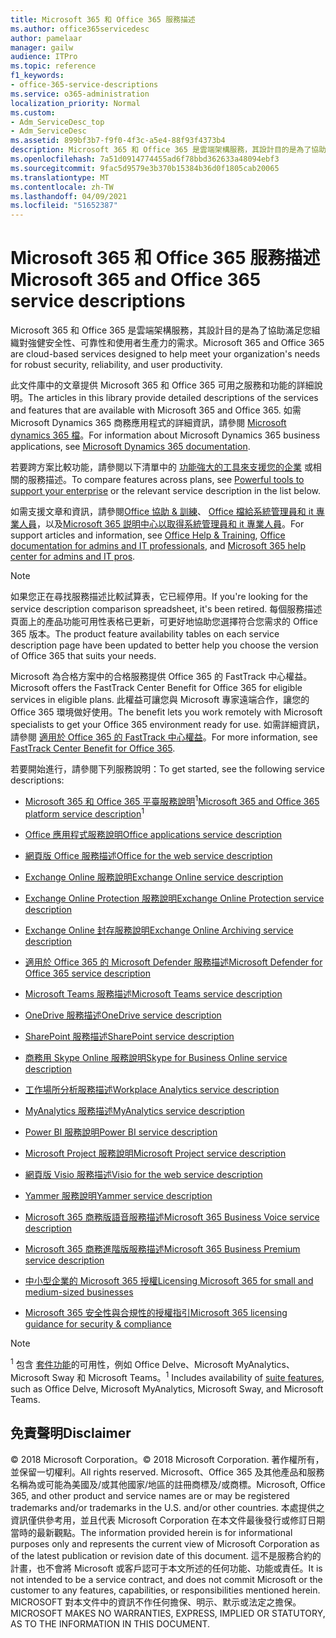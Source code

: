 ```yaml
---
title: Microsoft 365 和 Office 365 服務描述
ms.author: office365servicedesc
author: pamelaar
manager: gailw
audience: ITPro
ms.topic: reference
f1_keywords:
- office-365-service-descriptions
ms.service: o365-administration
localization_priority: Normal
ms.custom:
- Adm_ServiceDesc_top
- Adm_ServiceDesc
ms.assetid: 899bf3b7-f9f0-4f3c-a5e4-88f93f4373b4
description: Microsoft 365 和 Office 365 是雲端架構服務，其設計目的是為了協助滿足您組織對強健安全性、可靠性和使用者生產力的需求。
ms.openlocfilehash: 7a51d0914774455ad6f78bbd362633a48094ebf3
ms.sourcegitcommit: 9fac5d9579e3b370b15384b36d0f1805cab20065
ms.translationtype: MT
ms.contentlocale: zh-TW
ms.lasthandoff: 04/09/2021
ms.locfileid: "51652387"
---
```

# <a name="microsoft-365-and-office-365-service-descriptions"></a><span data-ttu-id="c68c1-103">Microsoft 365 和 Office 365 服務描述</span><span class="sxs-lookup"><span data-stu-id="c68c1-103">Microsoft 365 and Office 365 service descriptions</span></span> 

<span data-ttu-id="c68c1-104">Microsoft 365 和 Office 365 是雲端架構服務，其設計目的是為了協助滿足您組織對強健安全性、可靠性和使用者生產力的需求。</span><span class="sxs-lookup"><span data-stu-id="c68c1-104">Microsoft 365 and Office 365 are cloud-based services designed to help meet your organization's needs for robust security, reliability, and user productivity.</span></span> 
  
<span data-ttu-id="c68c1-105">此文件庫中的文章提供 Microsoft 365 和 Office 365 可用之服務和功能的詳細說明。</span><span class="sxs-lookup"><span data-stu-id="c68c1-105">The articles in this library provide detailed descriptions of the services and features that are available with Microsoft 365 and Office 365.</span></span> <span data-ttu-id="c68c1-106">如需 Microsoft Dynamics 365 商務應用程式的詳細資訊，請參閱 [Microsoft dynamics 365 檔](/dynamics365/)。</span><span class="sxs-lookup"><span data-stu-id="c68c1-106">For information about Microsoft Dynamics 365 business applications, see [Microsoft Dynamics 365 documentation](/dynamics365/).</span></span>

<span data-ttu-id="c68c1-107">若要跨方案比較功能，請參閱以下清單中的 [功能強大的工具來支援您的企業](https://go.microsoft.com/fwlink/?LinkID=799177&amp;clcid=0x409) 或相關的服務描述。</span><span class="sxs-lookup"><span data-stu-id="c68c1-107">To compare features across plans, see [Powerful tools to support your enterprise](https://go.microsoft.com/fwlink/?LinkID=799177&amp;clcid=0x409) or the relevant service description in the list below.</span></span> 
  
<span data-ttu-id="c68c1-108">如需支援文章和資訊，請參閱[Office 協助 & 訓練](https://support.office.com/)、 [Office 檔給系統管理員和 it 專業人員](/office/)，以及[Microsoft 365 説明中心以取得系統管理員和 it 專業人員](/microsoft-365/)。</span><span class="sxs-lookup"><span data-stu-id="c68c1-108">For support articles and information, see [Office Help & Training](https://support.office.com/), [Office documentation for admins and IT professionals](/office/), and [Microsoft 365 help center for admins and IT pros](/microsoft-365/).</span></span>
  
> [!NOTE]
> <span data-ttu-id="c68c1-109">如果您正在尋找服務描述比較試算表，它已經停用。</span><span class="sxs-lookup"><span data-stu-id="c68c1-109">If you're looking for the service description comparison spreadsheet, it's been retired.</span></span> <span data-ttu-id="c68c1-110">每個服務描述頁面上的產品功能可用性表格已更新，可更好地協助您選擇符合您需求的 Office 365 版本。</span><span class="sxs-lookup"><span data-stu-id="c68c1-110">The product feature availability tables on each service description page have been updated to better help you choose the version of Office 365 that suits your needs.</span></span> 
  
<span data-ttu-id="c68c1-111">Microsoft 為合格方案中的合格服務提供 Office 365 的 FastTrack 中心權益。</span><span class="sxs-lookup"><span data-stu-id="c68c1-111">Microsoft offers the FastTrack Center Benefit for Office 365 for eligible services in eligible plans.</span></span> <span data-ttu-id="c68c1-112">此權益可讓您與 Microsoft 專家遠端合作，讓您的 Office 365 環境做好使用。</span><span class="sxs-lookup"><span data-stu-id="c68c1-112">The benefit lets you work remotely with Microsoft specialists to get your Office 365 environment ready for use.</span></span> <span data-ttu-id="c68c1-113">如需詳細資訊，請參閱 [適用於 Office 365 的 FastTrack 中心權益](/fasttrack/O365-fasttrack-benefit-for-office-365)。</span><span class="sxs-lookup"><span data-stu-id="c68c1-113">For more information, see [FastTrack Center Benefit for Office 365](/fasttrack/O365-fasttrack-benefit-for-office-365).</span></span>
  
<span data-ttu-id="c68c1-114">若要開始進行，請參閱下列服務說明：</span><span class="sxs-lookup"><span data-stu-id="c68c1-114">To get started, see the following service descriptions:</span></span>
  
- <span data-ttu-id="c68c1-115">[Microsoft 365 和 Office 365 平臺服務說明](office-365-platform-service-description/office-365-platform-service-description.md)<sup>1</sup></span><span class="sxs-lookup"><span data-stu-id="c68c1-115">[Microsoft 365 and Office 365 platform service description](office-365-platform-service-description/office-365-platform-service-description.md)<sup>1</sup></span></span>

- [<span data-ttu-id="c68c1-116">Office 應用程式服務說明</span><span class="sxs-lookup"><span data-stu-id="c68c1-116">Office applications service description</span></span>](office-applications-service-description/office-applications-service-description.md)

- [<span data-ttu-id="c68c1-117">網頁版 Office 服務描述</span><span class="sxs-lookup"><span data-stu-id="c68c1-117">Office for the web service description</span></span>](office-online-service-description/office-online-service-description.md)

- [<span data-ttu-id="c68c1-118">Exchange Online 服務說明</span><span class="sxs-lookup"><span data-stu-id="c68c1-118">Exchange Online service description</span></span>](exchange-online-service-description/exchange-online-service-description.md)

- [<span data-ttu-id="c68c1-119">Exchange Online Protection 服務說明</span><span class="sxs-lookup"><span data-stu-id="c68c1-119">Exchange Online Protection service description</span></span>](exchange-online-protection-service-description/exchange-online-protection-service-description.md)

- [<span data-ttu-id="c68c1-120">Exchange Online 封存服務說明</span><span class="sxs-lookup"><span data-stu-id="c68c1-120">Exchange Online Archiving service description</span></span>](exchange-online-archiving-service-description/exchange-online-archiving-service-description.md)

- [<span data-ttu-id="c68c1-121">適用於 Office 365 的 Microsoft Defender 服務描述</span><span class="sxs-lookup"><span data-stu-id="c68c1-121">Microsoft Defender for Office 365 service description</span></span>](office-365-advanced-threat-protection-service-description.md)

- [<span data-ttu-id="c68c1-122">Microsoft Teams 服務描述</span><span class="sxs-lookup"><span data-stu-id="c68c1-122">Microsoft Teams service description</span></span>](teams-service-description.md)

- [<span data-ttu-id="c68c1-123">OneDrive 服務描述</span><span class="sxs-lookup"><span data-stu-id="c68c1-123">OneDrive service description</span></span>](onedrive-for-business-service-description.md)

- [<span data-ttu-id="c68c1-124">SharePoint 服務描述</span><span class="sxs-lookup"><span data-stu-id="c68c1-124">SharePoint service description</span></span>](sharepoint-online-service-description/sharepoint-online-service-description.md)

- [<span data-ttu-id="c68c1-125">商務用 Skype Online 服務說明</span><span class="sxs-lookup"><span data-stu-id="c68c1-125">Skype for Business Online service description</span></span>](skype-for-business-online-service-description/skype-for-business-online-service-description.md)

- [<span data-ttu-id="c68c1-126">工作場所分析服務描述</span><span class="sxs-lookup"><span data-stu-id="c68c1-126">Workplace Analytics service description</span></span>](workplace-analytics-service-description.md)

- [<span data-ttu-id="c68c1-127">MyAnalytics 服務描述</span><span class="sxs-lookup"><span data-stu-id="c68c1-127">MyAnalytics service description</span></span>](mya-service-description.md)

- [<span data-ttu-id="c68c1-128">Power BI 服務說明</span><span class="sxs-lookup"><span data-stu-id="c68c1-128">Power BI service description</span></span>](power-bi-service-description.md)

- [<span data-ttu-id="c68c1-129">Microsoft Project 服務說明</span><span class="sxs-lookup"><span data-stu-id="c68c1-129">Microsoft Project service description</span></span>](project-online-service-description/project-online-service-description.md)

- [<span data-ttu-id="c68c1-130">網頁版 Visio 服務描述</span><span class="sxs-lookup"><span data-stu-id="c68c1-130">Visio for the web service description</span></span>](visio-online-service-description/visio-online-service-description.md)

- [<span data-ttu-id="c68c1-131">Yammer 服務說明</span><span class="sxs-lookup"><span data-stu-id="c68c1-131">Yammer service description</span></span>](yammer-service-description/yammer-service-description.md)

- [<span data-ttu-id="c68c1-132">Microsoft 365 商務版語音服務描述</span><span class="sxs-lookup"><span data-stu-id="c68c1-132">Microsoft 365 Business Voice service description</span></span>](microsoft-365-business-voice-service-description.md)

- [<span data-ttu-id="c68c1-133">Microsoft 365 商務進階版服務描述</span><span class="sxs-lookup"><span data-stu-id="c68c1-133">Microsoft 365 Business Premium service description</span></span>](microsoft-365-service-descriptions/microsoft-365-business-service-description.md)

- [<span data-ttu-id="c68c1-134">中小型企業的 Microsoft 365 授權</span><span class="sxs-lookup"><span data-stu-id="c68c1-134">Licensing Microsoft 365 for small and medium-sized businesses</span></span>](microsoft-365-service-descriptions/licensing-microsoft-365-in-smb.md)

- [<span data-ttu-id="c68c1-135">Microsoft 365 安全性與合規性的授權指引</span><span class="sxs-lookup"><span data-stu-id="c68c1-135">Microsoft 365 licensing guidance for security & compliance</span></span>](microsoft-365-service-descriptions/microsoft-365-tenantlevel-services-licensing-guidance/microsoft-365-security-compliance-licensing-guidance.md)


> [!NOTE]
> <span data-ttu-id="c68c1-136"><sup>1</sup> 包含 [套件功能](./office-365-platform-service-description/office-365-suite-features.md)的可用性，例如 Office Delve、Microsoft MyAnalytics、Microsoft Sway 和 Microsoft Teams。</span><span class="sxs-lookup"><span data-stu-id="c68c1-136"><sup>1</sup> Includes availability of [suite features](./office-365-platform-service-description/office-365-suite-features.md), such as Office Delve, Microsoft MyAnalytics, Microsoft Sway, and Microsoft Teams.</span></span>
  
## <a name="disclaimer"></a><span data-ttu-id="c68c1-137">免責聲明</span><span class="sxs-lookup"><span data-stu-id="c68c1-137">Disclaimer</span></span>

<span data-ttu-id="c68c1-138">&copy; 2018 Microsoft Corporation。</span><span class="sxs-lookup"><span data-stu-id="c68c1-138">&copy; 2018 Microsoft Corporation.</span></span> <span data-ttu-id="c68c1-139">著作權所有，並保留一切權利。</span><span class="sxs-lookup"><span data-stu-id="c68c1-139">All rights reserved.</span></span> <span data-ttu-id="c68c1-140">Microsoft、Office 365 及其他產品和服務名稱為或可能為美國及/或其他國家/地區的註冊商標及/或商標。</span><span class="sxs-lookup"><span data-stu-id="c68c1-140">Microsoft, Office 365, and other product and service names are or may be registered trademarks and/or trademarks in the U.S. and/or other countries.</span></span> <span data-ttu-id="c68c1-141">本處提供之資訊僅供參考用，並且代表 Microsoft Corporation 在本文件最後發行或修訂日期當時的最新觀點。</span><span class="sxs-lookup"><span data-stu-id="c68c1-141">The information provided herein is for informational purposes only and represents the current view of Microsoft Corporation as of the latest publication or revision date of this document.</span></span> <span data-ttu-id="c68c1-142">這不是服務合約的計畫，也不會將 Microsoft 或客戶認可于本文所述的任何功能、功能或責任。</span><span class="sxs-lookup"><span data-stu-id="c68c1-142">It is not intended to be a service contract, and does not commit Microsoft or the customer to any features, capabilities, or responsibilities mentioned herein.</span></span> <span data-ttu-id="c68c1-143">MICROSOFT 對本文件中的資訊不作任何擔保、明示、默示或法定之擔保。</span><span class="sxs-lookup"><span data-stu-id="c68c1-143">MICROSOFT MAKES NO WARRANTIES, EXPRESS, IMPLIED OR STATUTORY, AS TO THE INFORMATION IN THIS DOCUMENT.</span></span>

